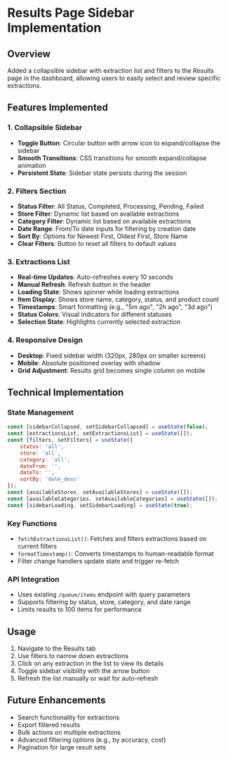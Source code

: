 # Results Page Sidebar Implementation

## Overview
Added a collapsible sidebar with extraction list and filters to the Results page in the dashboard, allowing users to easily select and review specific extractions.

## Features Implemented

### 1. Collapsible Sidebar
- **Toggle Button**: Circular button with arrow icon to expand/collapse the sidebar
- **Smooth Transitions**: CSS transitions for smooth expand/collapse animation
- **Persistent State**: Sidebar state persists during the session

### 2. Filters Section
- **Status Filter**: All Status, Completed, Processing, Pending, Failed
- **Store Filter**: Dynamic list based on available extractions
- **Category Filter**: Dynamic list based on available extractions
- **Date Range**: From/To date inputs for filtering by creation date
- **Sort By**: Options for Newest First, Oldest First, Store Name
- **Clear Filters**: Button to reset all filters to default values

### 3. Extractions List
- **Real-time Updates**: Auto-refreshes every 10 seconds
- **Manual Refresh**: Refresh button in the header
- **Loading State**: Shows spinner while loading extractions
- **Item Display**: Shows store name, category, status, and product count
- **Timestamps**: Smart formatting (e.g., "5m ago", "2h ago", "3d ago")
- **Status Colors**: Visual indicators for different statuses
- **Selection State**: Highlights currently selected extraction

### 4. Responsive Design
- **Desktop**: Fixed sidebar width (320px, 280px on smaller screens)
- **Mobile**: Absolute positioned overlay with shadow
- **Grid Adjustment**: Results grid becomes single column on mobile

## Technical Implementation

### State Management
```javascript
const [sidebarCollapsed, setSidebarCollapsed] = useState(false);
const [extractionsList, setExtractionsList] = useState([]);
const [filters, setFilters] = useState({
    status: 'all',
    store: 'all',
    category: 'all',
    dateFrom: '',
    dateTo: '',
    sortBy: 'date_desc'
});
const [availableStores, setAvailableStores] = useState([]);
const [availableCategories, setAvailableCategories] = useState([]);
const [sidebarLoading, setSidebarLoading] = useState(true);
```

### Key Functions
- `fetchExtractionsList()`: Fetches and filters extractions based on current filters
- `formatTimestamp()`: Converts timestamps to human-readable format
- Filter change handlers update state and trigger re-fetch

### API Integration
- Uses existing `/queue/items` endpoint with query parameters
- Supports filtering by status, store, category, and date range
- Limits results to 100 items for performance

## Usage
1. Navigate to the Results tab
2. Use filters to narrow down extractions
3. Click on any extraction in the list to view its details
4. Toggle sidebar visibility with the arrow button
5. Refresh the list manually or wait for auto-refresh

## Future Enhancements
- Search functionality for extractions
- Export filtered results
- Bulk actions on multiple extractions
- Advanced filtering options (e.g., by accuracy, cost)
- Pagination for large result sets